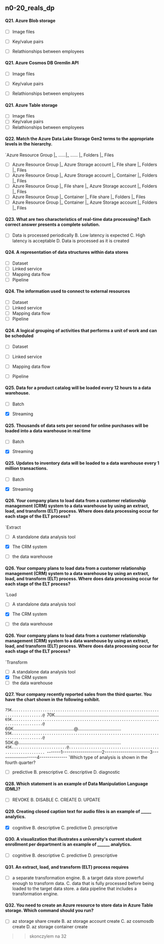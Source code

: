 ##   n0-20_reals_dp




































#### Q21. Azure Blob storage

- [ ] Image files
- [ ] Key/value pairs
- [ ] Relathionships between employees


#### Q21. Azure Cosmos DB Gremlin API

- [ ] Image files
- [ ] Key/value pairs
- [ ] Relathionships between employees


#### Q21. Azure Table storage

- [ ] Image files
- [ ] Key/value pairs
- [ ] Relathionships between employees

#### Q22. Match the Azure Data Lake Storage Gen2 terms to the appropriate levels in the hierarchy.
`Azure Resource Group |_ ......|_ ...... |_ Folders |_ Files

- [ ] Azure Resource Group |_ Azure Storage account |_ File share |_ Folders |_ Files
- [ ] Azure Resource Group |_ Azure Storage account |_ Container |_ Folders |_ Files
- [ ] Azure Resource Group |_ File share |_ Azure Storage account |_ Folders |_ Files
- [ ] Azure Resource Group |_ Container |_ File share |_ Folders |_ Files
- [ ] Azure Resource Group |_ Container |_ Azure Storage account |_ Folders |_ Files

#### Q23. What are two characteristics of real-time data processing? Each correct answer presents a complete solution.

- [ ] Data is processed periodically
B. Low latency is expected
C. High latency is acceptable
D. Data is processed as it is created

#### Q24. A representation of data structures within data stores

- [ ] Dataset
- [ ] Linked service
- [ ] Mapping data flow
- [ ] Pipeline

#### Q24. The information used to connect to external resources

- [ ] Dataset
- [ ] Linked service
- [ ] Mapping data flow
- [ ] Pipeline

#### Q24. A logical grouping of activities that performs a unit of work and can be scheduled

- [ ] Dataset
- [ ] Linked service
- [ ] Mapping data flow
- [ ] Pipeline
























#### Q25. Data for a product catalog will be loaded every 12 hours to a data warehouse. 

- [ ] Batch
- [x] Streaming


#### Q25. Thousands of data sets per second for online purchases will be loaded into a data warehouse in real time

- [ ] Batch
- [x] Streaming



#### Q25. Updates to inventory data will be loaded to a data warehouse every 1 million transactions. 

- [ ] Batch
- [x] Streaming


#### Q26. Your company plans to load data from a customer relationship management (CRM) system to a data warehouse by using an extract, load, and transform (ELT) process. Where does data processing occur for each stage of the ELT process? 
`Extract

- [ ] A standalone data analysis tool 
- [x] The CRM system
- [ ] the data warehouse


#### Q26. Your company plans to load data from a customer relationship management (CRM) system to a data warehouse by using an extract, load, and transform (ELT) process. Where does data processing occur for each stage of the ELT process? 
`Load

- [ ] A standalone data analysis tool 
- [x] The CRM system
- [ ] the data warehouse


#### Q26. Your company plans to load data from a customer relationship management (CRM) system to a data warehouse by using an extract, load, and transform (ELT) process. Where does data processing occur for each stage of the ELT process? 
`Transform

- [ ] A standalone data analysis tool 
- [x] The CRM system
- [ ] the data warehouse

#### Q27. Your company recently reported sales from the third quarter. You have the chart shown in the following exhibit.

`75K....................................................................................@
`70K....................................................................................
`65K....................................................................................@
`60K.................................................@...................................
`55K....................................................................................@
`50K.@...................................................................................
`45K.........................@...........................................................
`-------1--------------------2-----------------------3-------------------4--------------
`Which type of analysis is shown in the fourth quarter?


- [ ] predictive
B. prescriptive
C. descriptive
D. diagnostic

#### Q28. Which statement is an example of Data Manipulation Language (DML)?

- [ ] REVOKE
B. DISABLE
C. CREATE
D. UPDATE


#### Q29. Creating closed caption text for audio files is an example of _____ analytics. 
                    

- [x] cognitive
B. descriptive
C. predictive
D. prescriptive

#### Q30. A visualization that illustrates a university's current student enrollment per department is an example of ______ analytics. 

- [ ] cognitive
B. descriptive
C. predictive
D. prescriptive






































#### Q31. An extract, load, and transform (ELT) process requires

- [ ] a separate transformation engine.
B. a target data store powerful enough to transform data. 
C. data that is fully processed before being loaded to the target data store. 
a data pipeline that includes a transformation engine. 

#### Q32. You need to create an Azure resource to store data in Azure Table storage. Which command should you run?

- [ ]  az storage share create
B. az storage account create
C. az cosmosdb create
D. az storage container create

>>>>>>>>>>>>>>>>>>>>>>>>>>>>>>>>>>>>>>>>>>>>>
>>skonczylem na 32